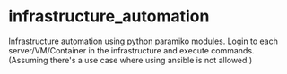 # infrastructure_automation
Infrastructure automation using python paramiko modules. Login to each server/VM/Container in the infrastructure and execute commands. (Assuming there's a use case where using ansible is not allowed.)
